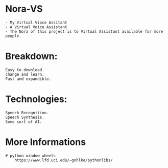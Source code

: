 # Nora-VS
    - My Virtual Vioce Assitant
    - A Virtual Voice Assistant
    - The Nora of this project is to Virtual Assistant available for more people.

# Breakdown: 
    Easy to download. 
    change and learn. 
    Fast and expandible.

# Technologies:
    Speech Recognition. 
    Speech Synthesis. 
    Some sort of AI.

# More Informations
    # python window wheels
        https://www.lfd.uci.edu/~gohlke/pythonlibs/
